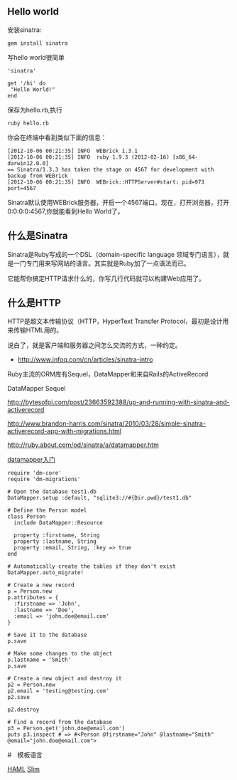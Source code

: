

## Hello world

安装sinatra:

	gem install sinatra
	
写hello world很简单


	'sinatra'

	get '/hi' do
 	 "Hello World!"
	end

保存为hello.rb,执行

	ruby hello.rb

你会在终端中看到类似下面的信息：

	[2012-10-06 00:21:35] INFO  WEBrick 1.3.1
	[2012-10-06 00:21:35] INFO  ruby 1.9.3 (2012-02-16) [x86_64-darwin12.0.0]
	== Sinatra/1.3.3 has taken the stage on 4567 for development with backup from WEBrick
	[2012-10-06 00:21:35] INFO  WEBrick::HTTPServer#start: pid=973 port=4567
	
Sinatra默认使用WEBrick服务器，开启一个4567端口。现在，打开浏览器，打开0:0:0:0:4567,你就能看到Hello World了。

## 什么是Sinatra

Sinatra是Ruby写成的一个DSL（domain-specific language 领域专门语言），就是一门专门用来写网站的语言。其实就是Ruby加了一点语法而已。

它能帮你搞定HTTP请求什么的，你写几行代码就可以构建Web应用了。

## 什么是HTTP

HTTP是超文本传输协议（HTTP，HyperText Transfer Protocol，最初是设计用来传输HTML用的。

说白了，就是客户端和服务器之间怎么交流的方式，一种约定。




- http://www.infoq.com/cn/articles/sinatra-intro






Ruby主流的ORM库有Sequel，DataMapper和来自Rails的ActiveRecord


DataMapper
Sequel

<http://bytesofpi.com/post/23663592388/up-and-running-with-sinatra-and-activerecord>

<http://www.brandon-harris.com/sinatra/2010/03/28/simple-sinatra-activerecord-app-with-migrations.html>


<http://ruby.about.com/od/sinatra/a/datamapper.htm>

[datamapper入门](http://ruby-china.org/topics/6501)



	require 'dm-core'
	require 'dm-migrations'
	
	# Open the database test1.db
	DataMapper.setup :default, "sqlite3://#{Dir.pwd}/test1.db" 
	
	# Define the Person model
	class Person
	  include DataMapper::Resource
	
	  property :firstname, String
	  property :lastname, String
	  property :email, String, :key => true
	end
	
	# Automatically create the tables if they don't exist
	DataMapper.auto_migrate!
	
	# Create a new record
	p = Person.new
	p.attributes = {
	  :firstname => 'John',
	  :lastname => 'Doe',
	  :email => 'john.doe@email.com'
	}
	
	# Save it to the database
	p.save
	
	# Make some changes to the object
	p.lastname = 'Smith'
	p.save
	
	# Create a new object and destroy it
	p2 = Person.new
	p2.email = 'testing@testing.com'
	p2.save
	
	p2.destroy
	
	# Find a record from the database
	p3 = Person.get('john.doe@email.com')
	puts p3.inspect # => #<Person @firstname="John" @lastname="Smith" @email="john.doe@email.com">
	
	
#　模板语言

[HAML](http://haml.info)
[Slim](http://slim-lang.com)
